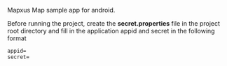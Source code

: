 Mapxus Map sample app for android.

Before running the project, create the **secret.properties** file in the project root directory and fill in the application appid and secret in the following format

	appid=
	secret=
	
    

